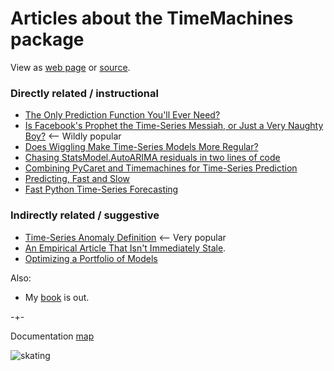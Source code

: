 # Articles about the TimeMachines package
View as [web page](https://microprediction.github.io/timemachines/uses) or [source](https://github.com/microprediction/timemachines/blob/main/docs/articles.md).


### Directly related / instructional

- [The Only Prediction Function You'll Ever Need?](https://microprediction.medium.com/the-only-prediction-function-youll-ever-need-fe2ae42eaff0)
- [Is Facebook's Prophet the Time-Series Messiah, or Just a Very Naughty Boy?](https://medium.com/geekculture/is-facebooks-prophet-the-time-series-messiah-or-just-a-very-naughty-boy-8b71b136bc8c) <-- Wildly popular
- [Does Wiggling Make Time-Series Models More Regular?](https://microprediction.medium.com/smooth-move-does-wiggling-make-time-series-models-less-accurate-8544e675873)
- [Chasing StatsModel.AutoARIMA residuals in two lines of code](https://microprediction.medium.com/chasing-statsforecast-autoarima-residuals-in-two-lines-of-code-8a39c8c2561f)
- [Combining PyCaret and Timemachines for Time-Series Prediction](https://microprediction.medium.com/combining-pycaret-and-timemachines-for-time-series-prediction-a4d456e47cd9)
- [Predicting, Fast and Slow](https://www.microprediction.com/blog/timemachines)
- [Fast Python Time-Series Forecasting](https://www.microprediction.com/blog/fast)


### Indirectly related / suggestive

- [Time-Series Anomaly Definition](https://medium.com/geekculture/time-series-anomaly-definition-c04b7d907000) <-- Very popular
- [An Empirical Article That Isn't Immediately Stale](https://medium.com/geekculture/an-empirical-article-that-wasnt-immediately-stale-720abfb4678f).  
- [Optimizing a Portfolio of Models](https://medium.com/geekculture/optimizing-a-portfolio-of-models-f1ed432d728b)

Also:

- My [book](https://www.amazon.com/Microprediction-Building-Open-AI-Network/dp/0262047322) is out. 


-+- 

Documentation [map](https://microprediction.github.io/timemachines/map.html)
 
  


![skating](https://i.imgur.com/elu5muO.png)
